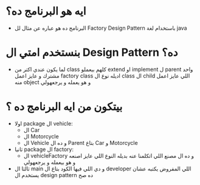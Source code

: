 # ايه هو البرنامج ده؟
- البرنامج ده هو عباره عن مثال لل Factory Design Pattern باستخدام لغة java
# بنستخدم امتي ال Design Pattern ده؟
- لما يكون عندي اكتر من class كلهم بيعملو extend او implement ل parent واحد مشترك و عايز اعمل factory class اديله نوع ال class ال child اللي عايز اعمل منه object و هو يعمله و يرجعهولي
# بيتكون من ايه البرنامج ده ؟
- اولا package ال vehicle:
  - ال Car
  - ال Motorcycle
  - ال Vehicle و ده ال Parent بتاع Car و Motorcycle
- ثانيا package ال factory:
  - ال vehicleFactory و ده ال مصنع اللي اتكلمنا عنه بديله النوع اللي عايز اصنعه و هو بيعمله و يرجعهولي
- ثالثا ال main و دي اللي فيها الكود بتاع ال developer اللي المفروض يكتبه عشان يستخدم ال design pattern ده صح 
